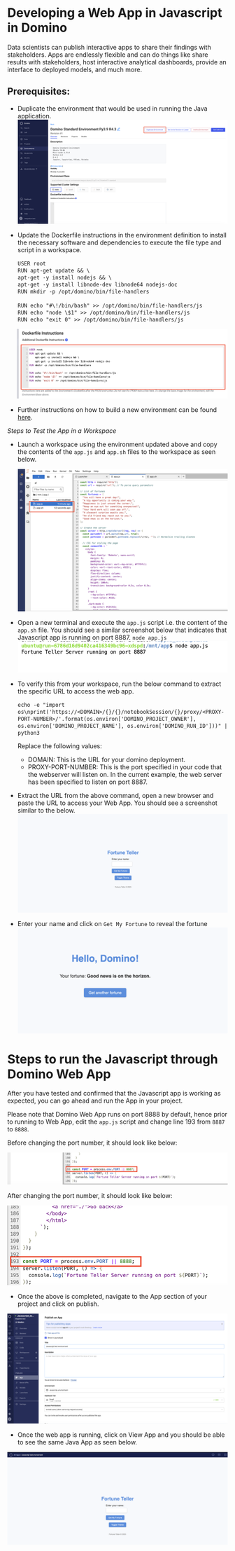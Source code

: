 # Developing a Web App in Javascript in Domino

Data scientists can publish interactive apps to share their findings with stakeholders. Apps are endlessly flexible and can do things like share results with stakeholders, host interactive analytical dashboards, provide an interface to deployed models, and much more.
## Prerequisites:

- Duplicate the environment that would be used in running the Java application.
 ![Duplicate_environment](images/duplicate_environment.png)

- Update the Dockerfile instructions in the environment definition to install the necessary software and dependencies to execute the file type and script in a workspace.

    ````
    USER root
    RUN apt-get update && \
    apt-get -y install nodejs && \
    apt-get -y install libnode-dev libnode64 nodejs-doc
    RUN mkdir -p /opt/domino/bin/file-handlers
    
    RUN echo "#\!/bin/bash" >> /opt/domino/bin/file-handlers/js
    RUN echo "node \$1" >> /opt/domino/bin/file-handlers/js
    RUN echo "exit 0" >> /opt/domino/bin/file-handlers/js
    ````
  ![dockerfile_definition](images/dockerfile_instructions.png)

- Further instructions on how to build a new environment can be found [here](https://docs.dominodatalab.com/en/5.11/user_guide/5dd2c1/edit-environment-definition/).

*Steps to Test the App in a Workspace*

-  Launch a workspace using the environment updated above and copy the contents of the `app.js` and `app.sh` files to the workspace as seen below.

   ![workspace_content](images/workspace_content.png)
  - Open a new terminal and execute the `app.js` script i.e. the content of the `app.sh` file. You should see a similar screenshot below that indicates that Javascript app is running on port 8887.
    `node app.js`
    ![node_running](images/node_running.png)

  - To verify this from your workspace, run the below command to extract the specific URL to access the web app.

    ``````
    echo -e "import os\nprint('https://<DOMAIN>/{}/{}/notebookSession/{}/proxy/<PROXY-PORT-NUMBER>/'.format(os.environ['DOMINO_PROJECT_OWNER'], os.environ['DOMINO_PROJECT_NAME'], os.environ['DOMINO_RUN_ID']))" | python3
    ``````
    Replace the following values:
    - DOMAIN: This is the URL for your domino deployment.
    - PROXY-PORT-NUMBER: This is the port specified in your code that the webserver will listen on. In the current example, the web server has been specified to listen on port 8887.
    
  - Extract the URL from the above command, open a new browser and paste the URL to access your Web App. You should see a screenshot similar to the below.
    ![fortune_teller_app](images/fortune-teller-app.png)

  - Enter your name and click on `Get My Fortune` to reveal the fortune
    ![fortune_reveal](images/fortune-reveal.png)

# Steps to run the Javascript through Domino Web App

After you have tested and confirmed that the Javascript app is working as expected, you can go ahead and run the App in your project. 

Please note that Domino Web App runs on port 8888 by default, hence prior to running to Web App, edit the `app.js` script and change line 193 from `8887` to `8888`.

Before changing the port number, it should look like below:

![before_change](images/change-port.png)

After changing the port number, it should look like below:

![after_change](images/after-change.png)

- Once the above is completed, navigate to the App section of your project and click on publish.

![javascript_web_app](images/javascript_web-app.png)

- Once the web app is running, click on View App and you should be able to see the same Java App as seen below.

![fortune_web_app](images/fortune-from-web-app.png)